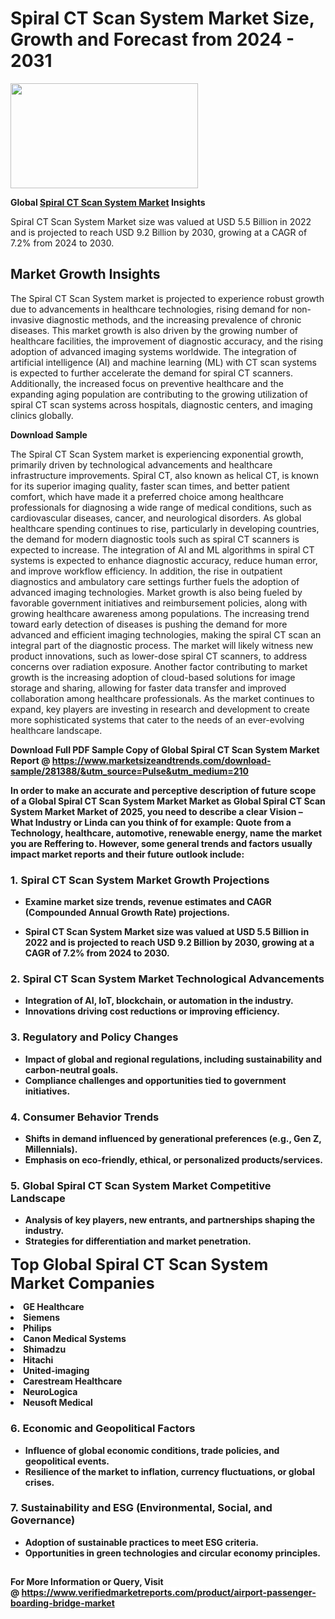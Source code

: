 <H1>Spiral CT Scan System Market Size, Growth and Forecast from 2024 - 2031</H1><img class="aligncenter size-medium wp-image-584254" src="https://thirdeyenews.in/wp-content/uploads/2024/09/Global-Market-Research-300x168.jpeg" alt="" width="300" height="168" /><p><strong>Global&nbsp;<a href="https://www.marketsizeandtrends.com/download-sample/281388/&amp;utm_source=Pulse&amp;utm_medium=210">Spiral CT Scan System Market</a> Insights</strong></p><p>Spiral CT Scan System Market size was valued at USD 5.5 Billion in 2022 and is projected to reach USD 9.2 Billion by 2030, growing at a CAGR of 7.2% from 2024 to 2030.</p><p><h2>Market Growth Insights</h2> <p>The Spiral CT Scan System market is projected to experience robust growth due to advancements in healthcare technologies, rising demand for non-invasive diagnostic methods, and the increasing prevalence of chronic diseases. This market growth is also driven by the growing number of healthcare facilities, the improvement of diagnostic accuracy, and the rising adoption of advanced imaging systems worldwide. The integration of artificial intelligence (AI) and machine learning (ML) with CT scan systems is expected to further accelerate the demand for spiral CT scanners. Additionally, the increased focus on preventive healthcare and the expanding aging population are contributing to the growing utilization of spiral CT scan systems across hospitals, diagnostic centers, and imaging clinics globally.</p> <p><strong>Download Sample</strong></p> <p>The Spiral CT Scan System market is experiencing exponential growth, primarily driven by technological advancements and healthcare infrastructure improvements. Spiral CT, also known as helical CT, is known for its superior imaging quality, faster scan times, and better patient comfort, which have made it a preferred choice among healthcare professionals for diagnosing a wide range of medical conditions, such as cardiovascular diseases, cancer, and neurological disorders. As global healthcare spending continues to rise, particularly in developing countries, the demand for modern diagnostic tools such as spiral CT scanners is expected to increase. The integration of AI and ML algorithms in spiral CT systems is expected to enhance diagnostic accuracy, reduce human error, and improve workflow efficiency. In addition, the rise in outpatient diagnostics and ambulatory care settings further fuels the adoption of advanced imaging technologies. Market growth is also being fueled by favorable government initiatives and reimbursement policies, along with growing healthcare awareness among populations. The increasing trend toward early detection of diseases is pushing the demand for more advanced and efficient imaging technologies, making the spiral CT scan an integral part of the diagnostic process. The market will likely witness new product innovations, such as lower-dose spiral CT scanners, to address concerns over radiation exposure. Another factor contributing to market growth is the increasing adoption of cloud-based solutions for image storage and sharing, allowing for faster data transfer and improved collaboration among healthcare professionals. As the market continues to expand, key players are investing in research and development to create more sophisticated systems that cater to the needs of an ever-evolving healthcare landscape.</p> <p><strong></p><p><span class=""><strong>Download Full PDF Sample Copy of Global Spiral CT Scan System Market Report</strong> @ <a href="https://www.marketsizeandtrends.com/download-sample/281388/&amp;utm_source=Pulse&amp;utm_medium=210" target="_blank">https://www.marketsizeandtrends.com/download-sample/281388/&amp;utm_source=Pulse&amp;utm_medium=210</a></span></p><p>In order to make an accurate and perceptive description of future scope of a Global&nbsp;Spiral CT Scan System Market Market as Global&nbsp;Spiral CT Scan System Market Market of 2025, you need to describe a clear Vision &ndash; What Industry or Linda can you think of for example: Quote from a Technology, healthcare, automotive, renewable energy, name the market you are Reffering to. However, some general trends and factors usually impact market reports and their future outlook include:</p><h3>1.&nbsp;<strong>Spiral CT Scan System Market Growth Projections</strong></h3><ul><li>Examine market size trends, revenue estimates and CAGR (Compounded Annual Growth Rate) projections.</li><li><p>Spiral CT Scan System Market size was valued at USD 5.5 Billion in 2022 and is projected to reach USD 9.2 Billion by 2030, growing at a CAGR of 7.2% from 2024 to 2030.</p></li></ul><h3>2.&nbsp;<strong>Spiral CT Scan System Market Technological Advancements</strong></h3><ul><li>Integration of AI, IoT, blockchain, or automation in the industry.</li><li>Innovations driving cost reductions or improving efficiency.</li></ul><h3>3.&nbsp;<strong>Regulatory and Policy Changes</strong></h3><ul><li>Impact of global and regional regulations, including sustainability and carbon-neutral goals.</li><li>Compliance challenges and opportunities tied to government initiatives.</li></ul><h3>4.&nbsp;<strong>Consumer Behavior Trends</strong></h3><ul><li>Shifts in demand influenced by generational preferences (e.g., Gen Z, Millennials).</li><li>Emphasis on eco-friendly, ethical, or personalized products/services.</li></ul><h3>5.&nbsp;<strong>Global Spiral CT Scan System Market Competitive Landscape</strong></h3><ul><li>Analysis of key players, new entrants, and partnerships shaping the industry.</li><li>Strategies for differentiation and market penetration.</li></ul><p data-pm-slice="1 1 []"><span style="color: inherit; font-family: inherit; font-size: 25px;">Top Global Spiral CT Scan System Market Companies</span></p><div class="" data-test-id=""><p><li>GE Healthcare</li><li> Siemens</li><li> Philips</li><li> Canon Medical Systems</li><li> Shimadzu</li><li> Hitachi</li><li> United-imaging</li><li> Carestream Healthcare</li><li> NeuroLogica</li><li> Neusoft Medical</li></p></div><h3>6.&nbsp;<strong>Economic and Geopolitical Factors</strong></h3><ul><li>Influence of global economic conditions, trade policies, and geopolitical events.</li><li>Resilience of the market to inflation, currency fluctuations, or global crises.</li></ul><h3>7.&nbsp;<strong>Sustainability and ESG (Environmental, Social, and Governance)</strong></h3><ul><li>Adoption of sustainable practices to meet ESG criteria.</li><li>Opportunities in green technologies and circular economy principles.</li></ul><h2><strong style="font-size: 14px;">For More Information or Query, Visit @&nbsp;</strong><a style="background-color: #ffffff; font-size: 14px;" href="https://www.marketsizeandtrends.com/report/spiral-ct-scan-system-market/" target="_blank">https://www.verifiedmarketreports.com/product/airport-passenger-boarding-bridge-market</a></h2>
